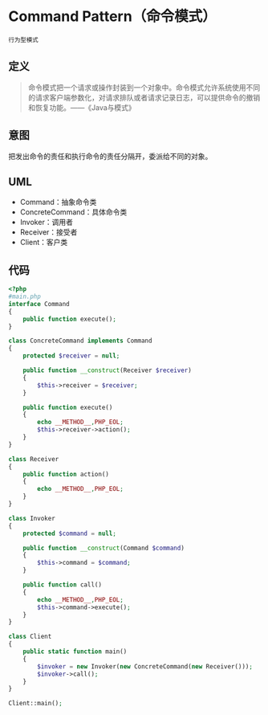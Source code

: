 # Command Pattern（命令模式）

`行为型模式`

## 定义

> 命令模式把一个请求或操作封装到一个对象中。命令模式允许系统使用不同的请求客户端参数化，对请求排队或者请求记录日志，可以提供命令的撤销和恢复功能。——《Java与模式》

## 意图

把发出命令的责任和执行命令的责任分隔开，委派给不同的对象。

## UML

- Command：抽象命令类
- ConcreteCommand：具体命令类
- Invoker：调用者
- Receiver：接受者
- Client：客户类

## 代码

```php
<?php
#main.php
interface Command
{
    public function execute();
}

class ConcreteCommand implements Command
{
    protected $receiver = null;

    public function __construct(Receiver $receiver)
    {
        $this->receiver = $receiver;
    }

    public function execute()
    {
        echo __METHOD__,PHP_EOL;
        $this->receiver->action();
    }
}

class Receiver
{
    public function action()
    {
        echo __METHOD__,PHP_EOL;
    }
}

class Invoker
{
    protected $command = null;

    public function __construct(Command $command)
    {
        $this->command = $command;
    }

    public function call()
    {
        echo __METHOD__,PHP_EOL;
        $this->command->execute();
    }
}

class Client
{
    public static function main()
    {
        $invoker = new Invoker(new ConcreteCommand(new Receiver()));
        $invoker->call();
    }
}

Client::main();
```
